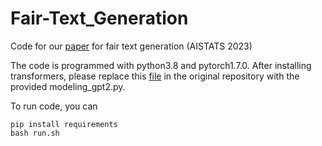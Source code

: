 # Fair-Text_Generation
Code for our [paper](https://proceedings.mlr.press/v206/wang23c.html) for fair text generation (AISTATS 2023)

The code is programmed with python3.8 and pytorch1.7.0. After installing transformers, please replace this [file](https://github.com/huggingface/transformers/blob/main/src/transformers/models/gpt2/modeling_gpt2.py) in the original repository with the provided modeling_gpt2.py.

To run code, you can
```
pip install requirements
bash run.sh
```
